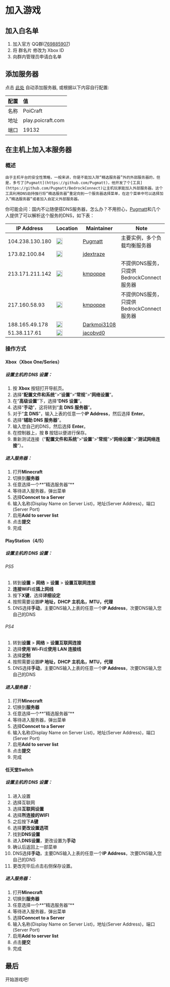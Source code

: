 # 加入游戏

## 加入白名单

1. 加入官方 QQ群([769885907](https://jq.qq.com/?_wv=1027&k=5UqznJs))
2. 将 群名片 修改为 Xbox ID
3. 向群内管理员申请白名单

## 添加服务器

点击 [此处](minecraft://?addExternalServer=PoiCraft|play.poicraft.com:19132) 自动添加服务器, 或根据以下内容自行配置:

|配置|值|
|:-:|:--|
|名称|PoiCraft|
|地址|play.poicraft.com|
|端口|19132|


## 在主机上加入本服务器

### 概述
	由于主机平台的安全性策略，一般来讲，你是不能加入除“精选服务器”外的外部服务器的，但是，多亏了[Pugmatt](https://github.com/Pugmatt)，他开发了个[工具](https://github.com/Pugmatt/BedrockConnect)让主机玩家能加入外部服务器。这个工具利用DNS劫持强行将“精选服务器”重定向到一个服务器选择菜单，在这个菜单中可以选择加入“精选服务器“或者加入自定义外部服务器。
  你可能会问：国内不让随便搭DNS服务器，怎么办？不用担心，[Pugmatt](https://github.com/Pugmatt)和几个人提供了可以解析这个服务的DNS，如下表：

| IP Address      | Location                                                     | Maintainer                                    | Note                                      |
| --------------- | ------------------------------------------------------------ | --------------------------------------------- | ----------------------------------------- |
| 104.238.130.180 | <img src="https://lipis.github.io/flag-icon-css/flags/4x3/us.svg" height="20"> | [Pugmatt](https://github.com/Pugmatt)         | 主要实例，多个负载均衡服务器              |
| 173.82.100.84   | <img src="https://lipis.github.io/flag-icon-css/flags/4x3/us.svg" height="20"> | [jdextraze](https://github.com/jdextraze)     |                                           |
| 213.171.211.142 | <img src="https://lipis.github.io/flag-icon-css/flags/4x3/gb.svg" height="20"> | [kmpoppe](https://github.com/kmpoppe)         | 不提供DNS服务，只提供BedrockConnect服务器 |
| 217.160.58.93   | <img src="https://lipis.github.io/flag-icon-css/flags/4x3/de.svg" height="20"> | [kmpoppe](https://github.com/kmpoppe)         | 不提供DNS服务，只提供BedrockConnect服务器 |
| 188.165.49.178  | <img src="https://lipis.github.io/flag-icon-css/flags/4x3/fr.svg" height="20"> | [Darkmoi3108](https://github.com/darkmoi3108) |                                           |
| 51.38.117.61    | <img src="https://lipis.github.io/flag-icon-css/flags/4x3/de.svg" height="20"> | [jacobvd0](https://github.com/jacobvd0)       |                                           |

### 操作方式

#### Xbox（Xbox One/Series）

##### 设置主机的 DNS 设置：

1. 按 **Xbox** 按钮打开导航页。
2. 选择“**配置文件和系统**”>“**设置**”>“**常规**”>“**网络设置**”。
3. 在“**高级设置**”下，选择“**DNS 设置**”。
4. 选择“**手动**”，这将转到“**主 DNS 服务器**”。
5. 对于“**主 DNS**”，输入上表的任意一个**IP Address**，然后选择 **Enter**。
6. 选择“**辅助 DNS 服务器**”。
7. 输入您自己的DNS，然后选择 **Enter**。
8. 在控制器上，按 **B** 按钮以便进行保存。
9. 重新测试连接（“**配置文件和系统**”>“**设置**”>“**常规**”>“**网络设置**”>“**测试网络连接**”）。

##### 进入服务器：

1. 打开**Minecraft**
2. 切换到**服务器**
3. 任意选择一个**”精选服务器“**
4. 等待进入服务器，弹出菜单
5. 选择**Conncet to a Server**
6. 输入名称(Display Name on Server List)，地址(Server Address)，端口(Server Port)
7. 启用**Add to server list**
8. 点击**提交**
9. 完成

#### PlayStation（4/5）

##### 设置主机的 DNS 设置：

###### PS5

1. 转到**设置** > **网络** > **设置** > **设置互联网连接** 
2. **连接WiFi**或**插上网线**
3. 按下**X键**，选择**详细设定**
4. 按照需要设置**IP 地址，DHCP 主机名，MTU，代理**
5. DNS选择**手动**，主要DNS输入上表的任意一个**IP Address**，次要DNS输入您自己的DNS

###### PS4

1. 转到**设置** > **网络** > **设置互联网连接**
2. 选择**使用 Wi-Fi**或**使用 LAN 连接线**
3. 选择**定制**
4. 按照需要设置**IP 地址，DHCP 主机名，MTU，代理**
5. DNS选择**手动**，主要DNS输入上表的任意一个**IP Address**，次要DNS输入您自己的DNS

##### 进入服务器：

1. 打开**Minecraft**
2. 切换到**服务器**
3. 任意选择一个**”精选服务器“**
4. 等待进入服务器，弹出菜单
5. 选择**Conncet to a Server**
6. 输入名称(Display Name on Server List)，地址(Server Address)，端口(Server Port)
7. 启用**Add to server list**
8. 点击**提交**
9. 完成

#### 任天堂Switch

##### 设置主机的 DNS 设置：

1. 进入设置
2. 选择互联网
3. 选择**互联网设置**
4. 选择**所连接的WIFI**
5. 之后按下**A键**
6. 选择**更改设置选项**
7. 找到**DNS设置**
8. 进入**DNS设置**，更改设置为**手动**
9. 确认后返回上一部菜单
10. DNS选择**手动**，主要DNS输入上表的任意一个**IP Address**，次要DNS输入您自己的DNS
11. 更改完毕后点击右侧保存设置。

##### 进入服务器：

1. 打开**Minecraft**
2. 切换到**服务器**
3. 任意选择一个**”精选服务器“**
4. 等待进入服务器，弹出菜单
5. 选择**Conncet to a Server**
6. 输入名称(Display Name on Server List)，地址(Server Address)，端口(Server Port)
7. 启用**Add to server list**
8. 点击**提交**
9. 完成


## 最后

开始游戏吧!
